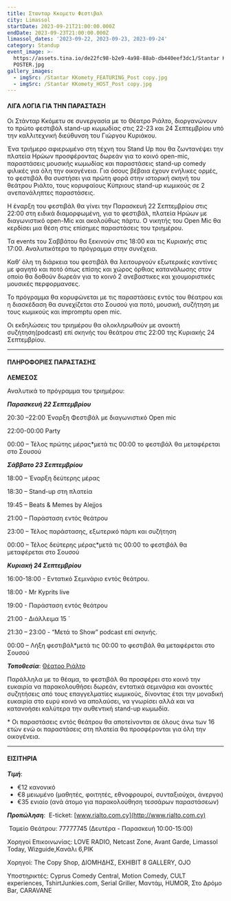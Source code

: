 ```yaml
---
title: Στανταρ Κκομετυ Φεστιβαλ
city: Limassol
startDate: 2023-09-21T21:00:00.000Z
endDate: 2023-09-23T21:00:00.000Z
limassol_dates: '2023-09-22, 2023-09-23, 2023-09-24'
category: Standup
event_image: >-
  https://assets.tina.io/de22fc98-b2e9-4a98-88ab-db440eef3dc1/Stantar KKomety_A3
  POSTER.jpg
gallery_images:
  - imgSrc: /Stantar KKomety_FEATURING_Post copy.jpg
  - imgSrc: /Stantar KKomety_HOST_Post copy.jpg
---
```


#### ΛΙΓΑ ΛΟΓΙΑ ΓΙΑ ΤΗΝ ΠΑΡΑΣΤΑΣΗ

Οι Στάνταρ Κκόμετυ σε συνεργασία με το Θέατρο Ριάλτο, διοργανώνουν το πρώτο φεστιβάλ stand-up κωμωδίας στις 22-23 και 24 Σεπτεμβρίου υπό την καλλιτεχνική διεύθυνση του Γιώργου Κυριάκου.

Ένα τριήμερο αφιερωμένο στη τέχνη του Stand Up που θα ζωντανέψει την πλατεία Ηρώων προσφέροντας δωρεάν για το κοινό open-mic, παραστάσεις μουσικής κωμωδίας και παραστάσεις stand-up comedy φιλικές για όλη την οικογένεια. Για όσους βέβαια έχουν ενήλικες ορμές, το φεστιβάλ θα συστήσει για πρώτη φορά στην ιστορική σκηνή του θεάτρου Ριάλτο, τους κορυφαίους Κύπριους stand-up κωμικούς σε 2 ανεπανάληπτες παραστάσεις.

Η έναρξη του φεστιβάλ θα γίνει την Παρασκευή 22 Σεπτεμβρίου στις 22:00 στη ειδικά διαμορφωμένη, για το φεστιβάλ, πλατεία Ηρώων με διαγωνιστικό open-Mic και ακολούθως πάρτυ. Ο νικητής του Open Mic θα κερδίσει μια θέση στις επίσημες παραστάσεις του τριημέρου.

Τα events του Σαββάτου θα ξεκινούν στις 18:00 και τις Κυριακής στις 17:00. Αναλυτικότερα το πρόγραμμα στην συνέχεια.

Καθ’ όλη τη διάρκεια του φεστιβάλ θα λειτουργούν εξωτερικές καντίνες με φαγητό και ποτό όπως επίσης και χώρος όρθιας κατανάλωσης στον οποίο θα δοθούν δωρεάν για το κοινό 2 ανεβαστικες και χιουμοριστικές μουσικές περφορμανσες.

Το πρόγραμμα θα κορυφώνεται με τις παραστάσεις εντός του θέατρου και η διασκέδαση θα συνεχίζεται στο Σουσού για ποτό, μουσική, συζήτηση με τους κωμικούς και impromptu open mic.

Οι εκδηλώσεις του τριημέρου θα ολοκληρωθούν με ανοικτή συζήτηση(podcast) επί σκηνής του θεάτρου στις 22:00 της Κυριακής 24 Σεπτεμβρίου.

***

#### ΠΛΗΡΟΦΟΡΙΕΣ ΠΑΡΑΣΤΑΣΗΣ

**ΛΕΜΕΣΟΣ**

Αναλυτικά το πρόγραμμα του τριημέρου:

***Παρασκευή 22 Σεπτεμβρίου***

20:30 –22:00	Έναρξη Φεστιβάλ με διαγωνιστικό Open mic

22:00-00:00 Party

00:00 – Τέλος πρώτης μέρας\*μετά τις 00:00 το φεστιβάλ θα μεταφέρεται στο Σουσού

***Σάββατο 23 Σεπτεμβρίου***

18:00 – Έναρξη δεύτερης μέρας

18:30 –	Stand-up στη πλατεία

19:45 – Beats & Memes by Alejjos

21:00 – Παράσταση εντός θεάτρου

23:00 – Τέλος παράστασης, εξωτερικό πάρτι και συζήτηση

00:00 – Τέλος δεύτερης μέρας\*μετά τις 00:00 το φεστιβάλ θα μεταφέρεται στο Σουσού

***Κυριακή 24 Σεπτεμβρίου***

16:00-18:00 - Εντατικό Σεμινάριο εντός θεάτρου.

18:00 - Mr Kyprits live

19:00 - Παράσταση εντός θεάτρου

21:00 - Διάλλειμα 15 ́

21:30 – 23:00 - “Μετά το Show” podcast επί σκηνής.

00:00 – Λήξη φεστιβάλ\*μετά τις 00:00 το φεστιβάλ θα μεταφέρεται στο Σουσού 

***Τοποθεσία***: [Θέατρο Ριάλτο](https://www.google.com/maps/place/Rialto+Theatre/@34.6795423,33.0409403,17z/data=!3m1!4b1!4m6!3m5!1s0x14e7331ab1ec9197:0xdf6e42bed1d077b1!8m2!3d34.679538!4d33.0458112!16s%2Fg%2F1xb0n5zr?entry=ttu "Θέατρο Ριάλτο")

Παράλληλα με το θέαμα, το φεστιβάλ θα προσφέρει στο κοινό την ευκαιρία να παρακολουθήσει δωρεάν, εντατικά σεμινάρια και ανοικτές συζητήσεις από τους επαγγελματίες κωμικούς, δίνοντας έτσι την μοναδική ευκαιρία στο ευρύ κοινό  να απολαύσει, να γνωρίσει αλλά και να κατανοήσει καλύτερα την αυθεντική stand-up κωμωδία.

\* Οι παραστάσεις εντός θεάτρου θα αποτείνονται σε όλους άνω των 16 ετών ενώ οι παραστάσεις στη πλατεία θα προσφέρονται για όλη την οικογένεια.

***

#### ΕΙΣΙΤΗΡΙΑ

***Τιμή***:

* €12 κανονικό
* €8 μειωμένο	(μαθητές, φοιτητές, εθνοφρουροί, συνταξιούχοι, άνεργοι)
* €35 ενιαίο (ανά άτομο για παρακολούθηση τεσσάρων παραστάσεων)

***Προπώληση***:  E-ticket: [www.rialto.com.cy](http://www.rialto.com.cy)

 Ταμείο Θεάτρου: 77777745 (Δευτέρα - Παρασκευή 10:00-15:00) 

Χορηγοί Επικοινωνίας: LOVE RADIO, Netcast Zone, Avant Garde, Limassol Today, Wizguide,Κανάλι 6,ΡΙΚ

Χορηγοί: The Copy Shop, ΔΙΟΜΗΔΗΣ, EXHIBIT 8 GALLERY, OJO

Υποστηρικτές: Cyprus Comedy Central, Motion Comedy, CULT experiences, TshirtJunkies.com, Serial Griller, Μαντάμ, HUMOR, Στο Δρόμο Bar, CARAVANE

